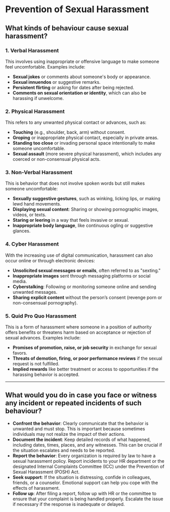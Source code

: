 # Prevention of Sexual Harassment
## **What kinds of behaviour cause sexual harassment?**
### 1. **Verbal Harassment**
   This involves using inappropriate or offensive language to make someone feel uncomfortable. Examples include:
   - **Sexual jokes** or comments about someone's body or appearance.
   - **Sexual innuendos** or suggestive remarks.
   - **Persistent flirting** or asking for dates after being rejected.
   - **Comments on sexual orientation or identity**, which can also be harassing if unwelcome.

### 2. **Physical Harassment**
   This refers to any unwanted physical contact or advances, such as:
   - **Touching** (e.g., shoulder, back, arm) without consent.
   - **Groping** or inappropriate physical contact, especially in private areas.
   - **Standing too close** or invading personal space intentionally to make someone uncomfortable.
   - **Sexual assault** (more severe physical harassment), which includes any coerced or non-consensual physical acts.

### 3. **Non-Verbal Harassment**
   This is behavior that does not involve spoken words but still makes someone uncomfortable:
   - **Sexually suggestive gestures**, such as winking, licking lips, or making lewd hand movements.
   - **Displaying sexual content**: Sharing or showing pornographic images, videos, or texts.
   - **Staring or leering** in a way that feels invasive or sexual.
   - **Inappropriate body language**, like continuous ogling or suggestive glances.

### 4. **Cyber Harassment**
   With the increasing use of digital communication, harassment can also occur online or through electronic devices:
   - **Unsolicited sexual messages or emails**, often referred to as "sexting."
   - **Inappropriate images** sent through messaging platforms or social media.
   - **Cyberstalking**: Following or monitoring someone online and sending unwanted messages.
   - **Sharing explicit content** without the person’s consent (revenge porn or non-consensual pornography).

### 5. **Quid Pro Quo Harassment**
   This is a form of harassment where someone in a position of authority offers benefits or threatens harm based on acceptance or rejection of sexual advances. Examples include:
   - **Promises of promotion, raise, or job security** in exchange for sexual favors.
   - **Threats of demotion, firing, or poor performance reviews** if the sexual request is not fulfilled.
   - **Implied rewards** like better treatment or access to opportunities if the harassing behavior is accepted.

---

## **What would you do in case you face or witness any incident or repeated incidents of such behaviour?**
- **Confront the behavior**: Clearly communicate that the behavior is unwanted and must stop. This is important because sometimes individuals may not realize the impact of their actions.
- **Document the incident**: Keep detailed records of what happened, including dates, times, places, and any witnesses. This can be crucial if the situation escalates and needs to be reported.
- **Report the behavior**: Every organization is required by law to have a sexual harassment policy. Report incidents to your HR department or the designated Internal Complaints Committee (ICC) under the Prevention of Sexual Harassment (POSH) Act.
- **Seek support**: If the situation is distressing, confide in colleagues, friends, or a counselor. Emotional support can help you cope with the effects of harassment.
- **Follow up**: After filing a report, follow up with HR or the committee to ensure that your complaint is being handled properly. Escalate the issue if necessary if the response is inadequate or delayed. 